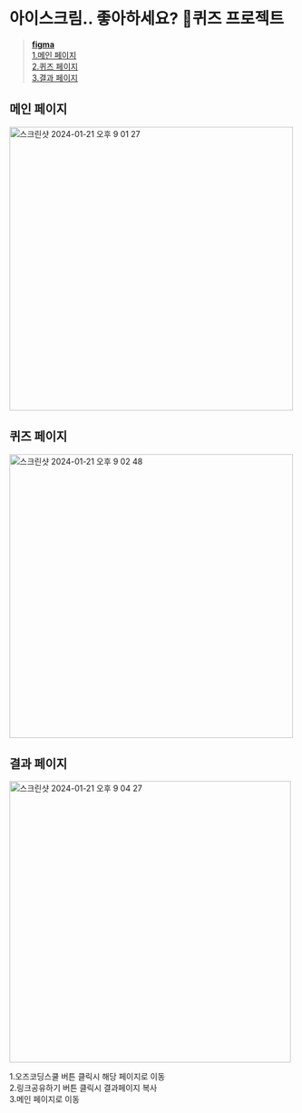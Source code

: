 # 아이스크림.. 좋아하세요? 🍦퀴즈 프로젝트

> **[figma](https://www.figma.com/file/Wy7M6n4wwFtjEQhte8cuM4/Untitled?type=whiteboard&node-id=0%3A1&t=VvAgguWL4EB1jv4N-1)**   
> [1.메인 페이지](#메인-페이지)   
> [2.퀴즈 페이지](#퀴즈-페이지)   
> [3.결과 페이지](#결과-페이지)   

## 메인 페이지
<img width="500" alt="스크린샷 2024-01-21 오후 9 01 27" src="https://github.com/burgerk98/oz_-miniproject/assets/121841669/70c118b5-44bc-4fb1-a1e1-43987d473fe2">

## 퀴즈 페이지
<img width="500" alt="스크린샷 2024-01-21 오후 9 02 48" src="https://github.com/burgerk98/oz_-miniproject/assets/121841669/7f539b30-5164-42a3-9e00-d50b86509fd7">

## 결과 페이지
<img width="496" alt="스크린샷 2024-01-21 오후 9 04 27" src="https://github.com/burgerk98/oz_-miniproject/assets/121841669/79df2d9b-f531-4b85-8935-03e3eaf676bc">   

1.오즈코딩스쿨 버튼 클릭시 해당 페이지로 이동   
2.링크공유하기 버튼 클릭시 결과페이지 복사   
3.메인 페이지로 이동   

